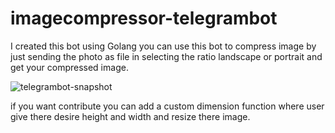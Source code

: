 # imagecompressor-telegrambot

I created this bot using Golang you can use this bot to compress image by just sending the photo as file in selecting the ratio landscape or portrait and get your compressed image.


![telegrambot-snapshot](https://user-images.githubusercontent.com/91962940/184597618-a5b295cd-c536-475b-b128-f3bdff01e972.jpg)


if you want contribute you can add a custom dimension function where user give there desire height and width and resize there image.
